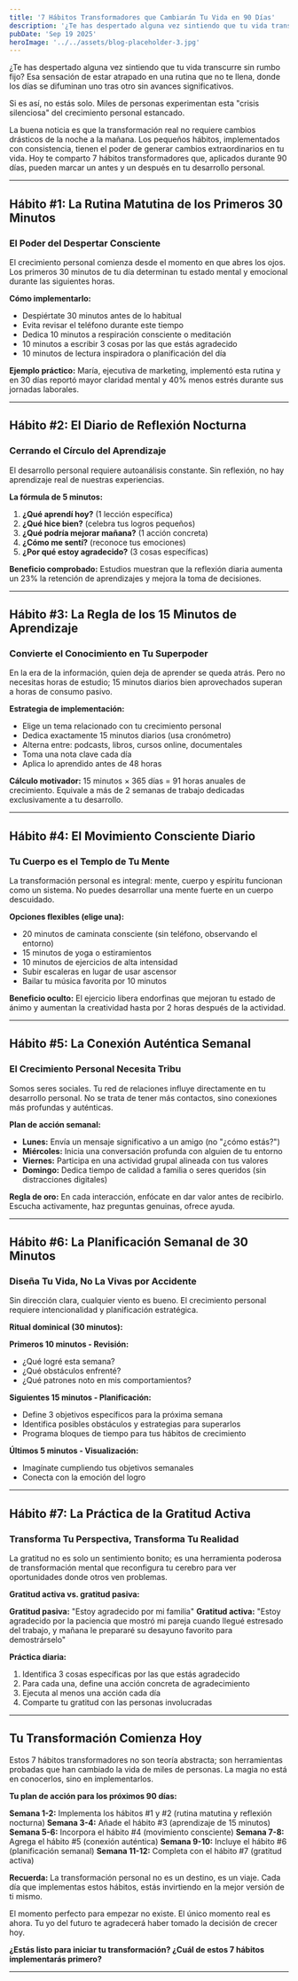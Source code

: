 ```yaml
---
title: '7 Hábitos Transformadores que Cambiarán Tu Vida en 90 Días'
description: '¿Te has despertado alguna vez sintiendo que tu vida transcurre sin rumbo fijo? Esa sensación de estar atrapado en una rutina que no te llena, donde los días se difuminan uno tras otro sin avances significativos.'
pubDate: 'Sep 19 2025'
heroImage: '../../assets/blog-placeholder-3.jpg'
---
```



¿Te has despertado alguna vez sintiendo que tu vida transcurre sin rumbo fijo? Esa sensación de estar atrapado en una rutina que no te llena, donde los días se difuminan uno tras otro sin avances significativos.

 Si es así, no estás solo. Miles de personas experimentan esta "crisis silenciosa" del crecimiento personal estancado.

La buena noticia es que la transformación real no requiere cambios drásticos de la noche a la mañana. Los pequeños hábitos, implementados con consistencia, tienen el poder de generar cambios extraordinarios en tu vida. Hoy te comparto 7 hábitos transformadores que, aplicados durante 90 días, pueden marcar un antes y un después en tu desarrollo personal.

---

## Hábito #1: La Rutina Matutina de los Primeros 30 Minutos

### El Poder del Despertar Consciente

El crecimiento personal comienza desde el momento en que abres los ojos. Los primeros 30 minutos de tu día determinan tu estado mental y emocional durante las siguientes horas.

**Cómo implementarlo:**
- Despiértate 30 minutos antes de lo habitual
- Evita revisar el teléfono durante este tiempo
- Dedica 10 minutos a respiración consciente o meditación
- 10 minutos a escribir 3 cosas por las que estás agradecido
- 10 minutos de lectura inspiradora o planificación del día

**Ejemplo práctico:** María, ejecutiva de marketing, implementó esta rutina y en 30 días reportó mayor claridad mental y 40% menos estrés durante sus jornadas laborales.

---

## Hábito #2: El Diario de Reflexión Nocturna

### Cerrando el Círculo del Aprendizaje

El desarrollo personal requiere autoanálisis constante. Sin reflexión, no hay aprendizaje real de nuestras experiencias.

**La fórmula de 5 minutos:**
1. **¿Qué aprendí hoy?** (1 lección específica)
2. **¿Qué hice bien?** (celebra tus logros pequeños)
3. **¿Qué podría mejorar mañana?** (1 acción concreta)
4. **¿Cómo me sentí?** (reconoce tus emociones)
5. **¿Por qué estoy agradecido?** (3 cosas específicas)

**Beneficio comprobado:** Estudios muestran que la reflexión diaria aumenta un 23% la retención de aprendizajes y mejora la toma de decisiones.

---

## Hábito #3: La Regla de los 15 Minutos de Aprendizaje

### Convierte el Conocimiento en Tu Superpoder

En la era de la información, quien deja de aprender se queda atrás. Pero no necesitas horas de estudio; 15 minutos diarios bien aprovechados superan a horas de consumo pasivo.

**Estrategia de implementación:**
- Elige un tema relacionado con tu crecimiento personal
- Dedica exactamente 15 minutos diarios (usa cronómetro)
- Alterna entre: podcasts, libros, cursos online, documentales
- Toma una nota clave cada día
- Aplica lo aprendido antes de 48 horas

**Cálculo motivador:** 15 minutos × 365 días = 91 horas anuales de crecimiento. Equivale a más de 2 semanas de trabajo dedicadas exclusivamente a tu desarrollo.

---

## Hábito #4: El Movimiento Consciente Diario

### Tu Cuerpo es el Templo de Tu Mente

La transformación personal es integral: mente, cuerpo y espíritu funcionan como un sistema. No puedes desarrollar una mente fuerte en un cuerpo descuidado.

**Opciones flexibles (elige una):**
- 20 minutos de caminata consciente (sin teléfono, observando el entorno)
- 15 minutos de yoga o estiramientos
- 10 minutos de ejercicios de alta intensidad
- Subir escaleras en lugar de usar ascensor
- Bailar tu música favorita por 10 minutos

**Beneficio oculto:** El ejercicio libera endorfinas que mejoran tu estado de ánimo y aumentan la creatividad hasta por 2 horas después de la actividad.

---

## Hábito #5: La Conexión Auténtica Semanal

### El Crecimiento Personal Necesita Tribu

Somos seres sociales. Tu red de relaciones influye directamente en tu desarrollo personal. No se trata de tener más contactos, sino conexiones más profundas y auténticas.

**Plan de acción semanal:**
- **Lunes:** Envía un mensaje significativo a un amigo (no "¿cómo estás?")
- **Miércoles:** Inicia una conversación profunda con alguien de tu entorno
- **Viernes:** Participa en una actividad grupal alineada con tus valores
- **Domingo:** Dedica tiempo de calidad a familia o seres queridos (sin distracciones digitales)

**Regla de oro:** En cada interacción, enfócate en dar valor antes de recibirlo. Escucha activamente, haz preguntas genuinas, ofrece ayuda.

---

## Hábito #6: La Planificación Semanal de 30 Minutos

### Diseña Tu Vida, No La Vivas por Accidente

Sin dirección clara, cualquier viento es bueno. El crecimiento personal requiere intencionalidad y planificación estratégica.

**Ritual dominical (30 minutos):**

**Primeros 10 minutos - Revisión:**
- ¿Qué logré esta semana?
- ¿Qué obstáculos enfrenté?
- ¿Qué patrones noto en mis comportamientos?

**Siguientes 15 minutos - Planificación:**
- Define 3 objetivos específicos para la próxima semana
- Identifica posibles obstáculos y estrategias para superarlos
- Programa bloques de tiempo para tus hábitos de crecimiento

**Últimos 5 minutos - Visualización:**
- Imagínate cumpliendo tus objetivos semanales
- Conecta con la emoción del logro

---

## Hábito #7: La Práctica de la Gratitud Activa

### Transforma Tu Perspectiva, Transforma Tu Realidad

La gratitud no es solo un sentimiento bonito; es una herramienta poderosa de transformación mental que reconfigura tu cerebro para ver oportunidades donde otros ven problemas.

**Gratitud activa vs. gratitud pasiva:**

**Gratitud pasiva:** "Estoy agradecido por mi familia"
**Gratitud activa:** "Estoy agradecido por la paciencia que mostró mi pareja cuando llegué estresado del trabajo, y mañana le prepararé su desayuno favorito para demostrárselo"

**Práctica diaria:**
1. Identifica 3 cosas específicas por las que estás agradecido
2. Para cada una, define una acción concreta de agradecimiento
3. Ejecuta al menos una acción cada día
4. Comparte tu gratitud con las personas involucradas

---

## Tu Transformación Comienza Hoy

Estos 7 hábitos transformadores no son teoría abstracta; son herramientas probadas que han cambiado la vida de miles de personas. La magia no está en conocerlos, sino en implementarlos.

**Tu plan de acción para los próximos 90 días:**

**Semana 1-2:** Implementa los hábitos #1 y #2 (rutina matutina y reflexión nocturna)
**Semana 3-4:** Añade el hábito #3 (aprendizaje de 15 minutos)
**Semana 5-6:** Incorpora el hábito #4 (movimiento consciente)
**Semana 7-8:** Agrega el hábito #5 (conexión auténtica)
**Semana 9-10:** Incluye el hábito #6 (planificación semanal)
**Semana 11-12:** Completa con el hábito #7 (gratitud activa)

**Recuerda:** La transformación personal no es un destino, es un viaje. Cada día que implementas estos hábitos, estás invirtiendo en la mejor versión de ti mismo.

El momento perfecto para empezar no existe. El único momento real es ahora. Tu yo del futuro te agradecerá haber tomado la decisión de crecer hoy.

**¿Estás listo para iniciar tu transformación? ¿Cuál de estos 7 hábitos implementarás primero?**


---